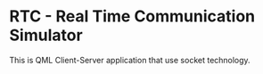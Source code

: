 # RTC - Real Time Communication Simulator
This is QML Client-Server application that use socket technology.